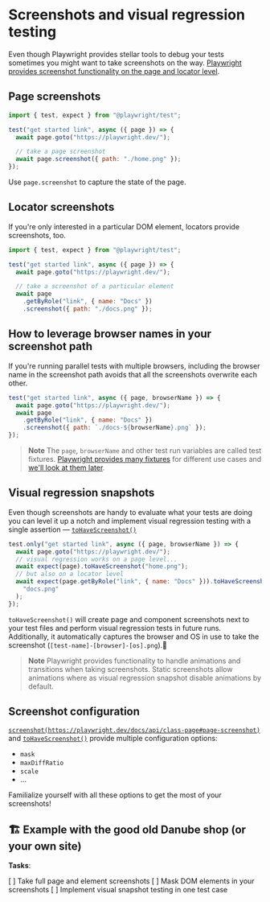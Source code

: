# Screenshots and visual regression testing

Even though Playwright provides stellar tools to debug your tests sometimes you might want to take screenshots on the way. [Playwright provides screenshot functionality on the page and locator level](https://playwright.dev/docs/screenshots).

## Page screenshots

```javascript
import { test, expect } from "@playwright/test";

test("get started link", async ({ page }) => {
  await page.goto("https://playwright.dev/");

  // take a page screenshot
  await page.screenshot({ path: "./home.png" });
});
```

Use `page.screenshot` to capture the state of the page.

## Locator screenshots

If you're only interested in a particular DOM element, locators provide screenshots, too.

```javascript
import { test, expect } from "@playwright/test";

test("get started link", async ({ page }) => {
  await page.goto("https://playwright.dev/");

  // take a screenshot of a particular element
  await page
    .getByRole("link", { name: "Docs" })
    .screenshot({ path: "./docs.png" });
```

## How to leverage browser names in your screenshot path

If you're running parallel tests with multiple browsers, including the browser name in the screenshot path avoids that all the screenshots overwrite each other.

```javascript
test("get started link", async ({ page, browserName }) => {
  await page.goto("https://playwright.dev/");
  await page
    .getByRole("link", { name: "Docs" })
    .screenshot({ path: `./docs-${browserName}.png` });
});
```

> **Note** The `page`, `browserName` and other test run variables are called test fixtures. [Playwright provides many fixtures](https://playwright.dev/docs/api/class-fixtures) for different use cases and [we'll look at them later](./05-fixtures.md).

## Visual regression snapshots

Even though screenshots are handy to evaluate what your tests are doing you can level it up a notch and implement visual regression testing with a single assertion — [`toHaveScreenshot()`](https://playwright.dev/docs/api/class-pageassertions#page-assertions-to-have-screenshot-1)

```javascript
test.only("get started link", async ({ page, browserName }) => {
  await page.goto("https://playwright.dev/");
  // visual regression works on a page level...
  await expect(page).toHaveScreenshot("home.png");
  // but also on a locator level
  await expect(page.getByRole("link", { name: "Docs" })).toHaveScreenshot(
    "docs.png"
  );
});
```

`toHaveScreenshot()` will create page and component screenshots next to your test files and perform visual regression tests in future runs. Additionally, it automatically captures the browser and OS in use to take the screenshot (`[test-name]-[browser]-[os].png`).💪

> **Note**
> Playwright provides functionality to handle animations and transitions when taking screenshots. Static screenshots allow animations where as visual regression snapshot disable animations by default.

## Screenshot configuration

[`screenshot(https://playwright.dev/docs/api/class-page#page-screenshot)`]() and [`toHaveScreenshot()`](https://playwright.dev/docs/api/class-pageassertions#page-assertions-to-have-screenshot-1) provide multiple configuration options:

- `mask`
- `maxDiffRatio`
- `scale`
- ...

Familialize yourself with all these options to get the most of your screenshots!

## 🏗️ Example with the good old Danube shop (or your own site)

**Tasks**:

[ ] Take full page and element screenshots
[ ] Mask DOM elements in your screenshots
[ ] Implement visual snapshot testing in one test case

